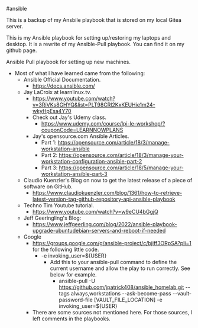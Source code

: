 #ansible

This is a backup of my Ansbile playbook that is stored on my local Gitea server.

This is my Ansible playbook for setting up/restoring my laptops and desktop.  It is a rewrite of my Ansible-Pull playbook.  You can find it on my github page.


Ansible Pull playbook for setting up new machines.

- Most of what I have learned came from the following:
    - Ansible Official Documentation.
      - https://docs.ansible.com/
    - Jay LaCroix at learnlinux.tv.
      - https://www.youtube.com/watch?v=3RiVKs8GHYQ&list=PLT98CRl2KxKEUHie1m24-wkyHpEsa4Y70
      - Check out Jay's Udemy class.
        - https://www.udemy.com/course/lpi-le-workshop/?couponCode=LEARNNOWPLANS
      - Jay's opensource.com Ansible Articles.
        - Part 1: https://opensource.com/article/18/3/manage-workstation-ansible
        - Part 2: https://opensource.com/article/18/3/manage-your-workstation-configuration-ansible-part-2
        - Part 3: https://opensource.com/article/18/5/manage-your-workstation-ansible-part-3
    - Claudio Kuenzler's Blog on now to get the latest release of a piece of software on GitHub.
      - https://www.claudiokuenzler.com/blog/1361/how-to-retrieve-latest-version-tag-github-repository-api-ansible-playbook
    - Techno Tim Youtube tutorial.
      - https://www.youtube.com/watch?v=w9eCU4bGgjQ
    - Jeff Geeringling's Blog:
      - https://www.jeffgeerling.com/blog/2022/ansible-playbook-upgrade-ubuntudebian-servers-and-reboot-if-needed
    - Google
      - https://groups.google.com/g/ansible-project/c/bjiff3ORpSA?pli=1 for the following little code.
        - -e invoking_user=${USER}
          - Add this to your ansible-pull command to define the current username and allow the play to run correctly.  See below for example.
            - ansible-pull -U https://github.com/jpatrick408/ansible_homelab.git --tags always,workstations --ask-become-pass --vault-password-file [VAULT_FILE_LOCATION] -e invoking_user=${USER}
      - There are some sources not mentioned here.  For those sources, I left comments in the playbooks.
